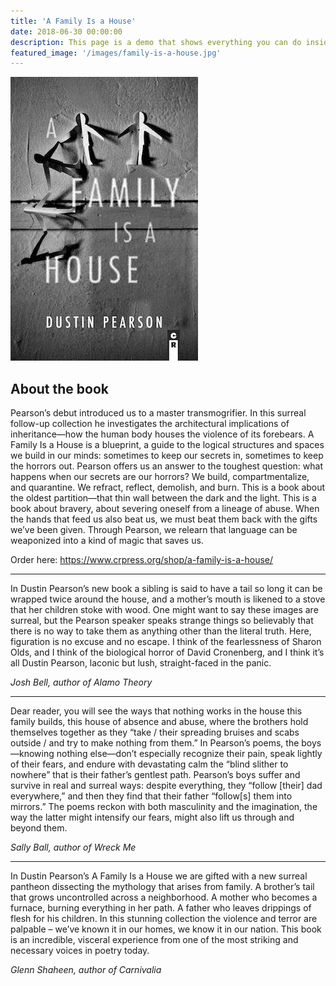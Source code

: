```yaml
---
title: 'A Family Is a House'
date: 2018-06-30 00:00:00
description: This page is a demo that shows everything you can do inside portfolio and blog posts.
featured_image: '/images/family-is-a-house.jpg'
---
```


![](/images/family-is-a-house-small.jpg)

## About the book

Pearson’s debut introduced us to a master transmogrifier. In this surreal follow-up collection he investigates the architectural implications of inheritance—how the human body houses the violence of its forebears. A Family Is a House is a blueprint, a guide to the logical structures and spaces we build in our minds: sometimes to keep our secrets in, sometimes to keep the horrors out. Pearson offers us an answer to the toughest question: what happens when our secrets are our horrors? We build, compartmentalize, and quarantine. We refract, reflect, demolish, and burn. This is a book about the oldest partition—that thin wall between the dark and the light. This is a book about bravery, about severing oneself from a lineage of abuse. When the hands that feed us also beat us, we must beat them back with the gifts we’ve been given. Through Pearson, we relearn that language can be weaponized into a kind of magic that saves us.

Order here: https://www.crpress.org/shop/a-family-is-a-house/

---

In Dustin Pearson’s new book a sibling is said to have a tail so long it can be wrapped twice around the house, and a mother’s mouth is likened to a stove that her children stoke with wood. One might want to say these images are surreal, but the Pearson speaker speaks strange things so believably that there is no way to take them as anything other than the literal truth. Here, figuration is no excuse and no escape. I think of the fearlessness of Sharon Olds, and I think of the biological horror of David Cronenberg, and I think it’s all Dustin Pearson, laconic but lush, straight-faced in the panic.

*Josh Bell, author of Alamo Theory*

---

Dear reader, you will see the ways that nothing works in the house this family builds, this house of absence and abuse, where the brothers hold themselves together as they “take / their spreading bruises and scabs outside / and try to make nothing from them.” In Pearson’s poems, the boys—knowing nothing else—don’t especially recognize their pain, speak lightly of their fears, and endure with devastating calm the “blind slither to nowhere” that is their father’s gentlest path. Pearson’s boys suffer and survive in real and surreal ways: despite everything, they “follow [their] dad everywhere,” and then they find that their father “follow[s] them into mirrors.” The poems reckon with both masculinity and the imagination, the way the latter might intensify our fears, might also lift us through and beyond them.

*Sally Ball, author of Wreck Me*

---

In Dustin Pearson’s A Family Is a House we are gifted with a new surreal pantheon dissecting the mythology that arises from family. A brother’s tail that grows uncontrolled across a neighborhood. A mother who becomes a furnace, burning everything in her path. A father who leaves drippings of flesh for his children. In this stunning collection the violence and terror are palpable – we’ve known it in our homes, we know it in our nation. This book is an incredible, visceral experience from one of the most striking and necessary voices in poetry today.

*Glenn Shaheen, author of Carnivalia*
